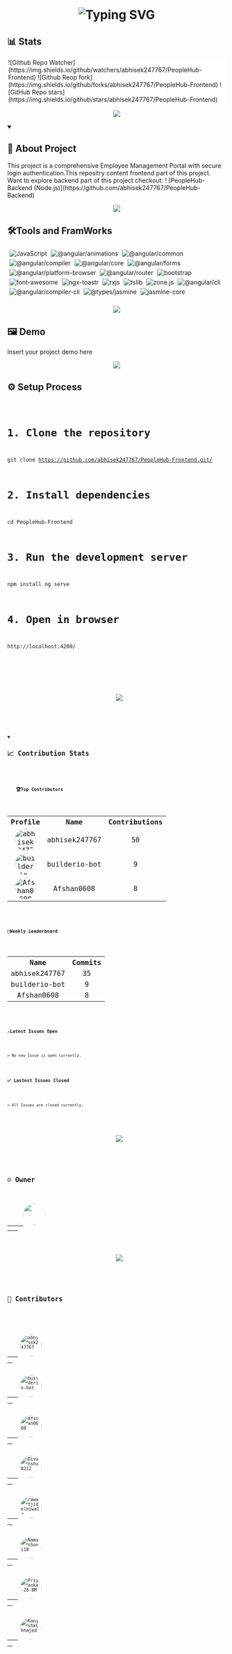 <!-- Heading -->
<h1 align="center"><img src="https://readme-typing-svg.demolab.com?font=Fira+Code&weight=600&size=30&pause=1000&color=2B88D8&width=435&lines=PeopleHub-Frontend"alt="Typing SVG" ></h1>

<!-- Github status Badges -->
 ## 📊 Stats
 <div style="background-color:white; border-radius: 5px;border-color: beige; display:flex; flex-wrap: wrap; padding: 2px;">
    <!-- Watch -->
    ![Github Repo Watcher](https://img.shields.io/github/watchers/abhisek247767/PeopleHub-Frontend)
    <!-- Fork -->
    ![Github Reop fork](https://img.shields.io/github/forks/abhisek247767/PeopleHub-Frontend)
     <!-- Star -->
    ![GitHub Repo stars](https://img.shields.io/github/stars/abhisek247767/PeopleHub-Frontend)
 </div>

 <p align="center">
  <img src="https://user-images.githubusercontent.com/73097560/115834477-dbab4500-a447-11eb-908a-139a6edaec5c.gif">
</p>

 <!-- Introduction -->
  <details open> 
  <summary><h2>📖 About Project</h2></summary>
  This project is a comprehensive Employee Management Portal with secure login authentication.This repositry content frontend part of this project.
  Want to explore backend part of this project checkout:
! [PeopleHub-Backend (Node.js)](https://github.com/abhisek247767/PeopleHub-Backend)
</details>

<p align="center">
  <img src="https://user-images.githubusercontent.com/73097560/115834477-dbab4500-a447-11eb-908a-139a6edaec5c.gif">
</p>
 
<!-- TechStack Badges -->
## 🛠️Tools and FramWorks
<div style="display: inline-block; margin: 5px;">

  <img src="https://img.shields.io/badge/JavaScript-BC37A1?style=for-the-badge&logo=javascript&logoColor=white" alt="JavaScript" style="margin-right:5px;margin-bottom:5px;"/>

  <img src="https://img.shields.io/badge/%40angular%2Fanimations-A1F736?style=for-the-badge&logo=%40angular%2fanimations&logoColor=white" alt="@angular/animations" style="margin-right:5px;margin-bottom:5px;"/>

  <img src="https://img.shields.io/badge/%40angular%2Fcommon-19958F?style=for-the-badge&logo=%40angular%2fcommon&logoColor=white" alt="@angular/common" style="margin-right:5px;margin-bottom:5px;"/>

  <img src="https://img.shields.io/badge/%40angular%2Fcompiler-9E774B?style=for-the-badge&logo=%40angular%2fcompiler&logoColor=white" alt="@angular/compiler" style="margin-right:5px;margin-bottom:5px;"/>

  <img src="https://img.shields.io/badge/%40angular%2Fcore-37D748?style=for-the-badge&logo=%40angular%2fcore&logoColor=white" alt="@angular/core" style="margin-right:5px;margin-bottom:5px;"/>

  <img src="https://img.shields.io/badge/%40angular%2Fforms-4CCE2F?style=for-the-badge&logo=%40angular%2fforms&logoColor=white" alt="@angular/forms" style="margin-right:5px;margin-bottom:5px;"/>

  <img src="https://img.shields.io/badge/%40angular%2Fplatform-browser-B53188?style=for-the-badge&logo=%40angular%2fplatform-browser&logoColor=white" alt="@angular/platform-browser" style="margin-right:5px;margin-bottom:5px;"/>

  <img src="https://img.shields.io/badge/%40angular%2Frouter-C51654?style=for-the-badge&logo=%40angular%2frouter&logoColor=white" alt="@angular/router" style="margin-right:5px;margin-bottom:5px;"/>

  <img src="https://img.shields.io/badge/bootstrap-077B76?style=for-the-badge&logo=bootstrap&logoColor=white" alt="bootstrap" style="margin-right:5px;margin-bottom:5px;"/>

  <img src="https://img.shields.io/badge/font-awesome-5A52B2?style=for-the-badge&logo=font-awesome&logoColor=white" alt="font-awesome" style="margin-right:5px;margin-bottom:5px;"/>

  <img src="https://img.shields.io/badge/ngx-toastr-80169A?style=for-the-badge&logo=ngx-toastr&logoColor=white" alt="ngx-toastr" style="margin-right:5px;margin-bottom:5px;"/>

  <img src="https://img.shields.io/badge/rxjs-7D47B6?style=for-the-badge&logo=rxjs&logoColor=white" alt="rxjs" style="margin-right:5px;margin-bottom:5px;"/>

  <img src="https://img.shields.io/badge/tslib-0E6A5B?style=for-the-badge&logo=tslib&logoColor=white" alt="tslib" style="margin-right:5px;margin-bottom:5px;"/>

  <img src="https://img.shields.io/badge/zone.js-CBFF51?style=for-the-badge&logo=zone.js&logoColor=white" alt="zone.js" style="margin-right:5px;margin-bottom:5px;"/>

  <img src="https://img.shields.io/badge/%40angular%2Fcli-39488B?style=for-the-badge&logo=%40angular%2fcli&logoColor=white" alt="@angular/cli" style="margin-right:5px;margin-bottom:5px;"/>

  <img src="https://img.shields.io/badge/%40angular%2Fcompiler-cli-A60208?style=for-the-badge&logo=%40angular%2fcompiler-cli&logoColor=white" alt="@angular/compiler-cli" style="margin-right:5px;margin-bottom:5px;"/>

  <img src="https://img.shields.io/badge/%40types%2Fjasmine-51077C?style=for-the-badge&logo=%40types%2fjasmine&logoColor=white" alt="@types/jasmine" style="margin-right:5px;margin-bottom:5px;"/>

  <img src="https://img.shields.io/badge/jasmine-core-C8799D?style=for-the-badge&logo=jasmine-core&logoColor=white" alt="jasmine-core" style="margin-right:5px;margin-bottom:5px;"/>

</div>

<p align="center">
  <img src="https://user-images.githubusercontent.com/73097560/115834477-dbab4500-a447-11eb-908a-139a6edaec5c.gif">
</p>

 <!-- Demo -->
  ## 🖼️ Demo
  <div style="display: flex; flex-wrap: wrap;">
    Insert your project demo here
    <!-- <img src="" alt="Demo of your project"> -->
  </div>

  <p align="center">
  <img src="https://user-images.githubusercontent.com/73097560/115834477-dbab4500-a447-11eb-908a-139a6edaec5c.gif">
</p>

 ## ⚙️ Setup Process
<p align="left">
<pre><code>

# 1. Clone the repository
  git clone https://github.com/abhisek247767/PeopleHub-Frontend.git/

# 2. Install dependencies
  cd PeopleHub-Frontend

# 3. Run the development server
  npm install
  ng serve

# 4. Open in browser
  http://localhost:4200/
<code></pre>
</p>

  <p align="center">
  <img src="https://user-images.githubusercontent.com/73097560/115834477-dbab4500-a447-11eb-908a-139a6edaec5c.gif">
</p>
<!-- </details> -->

<!-- Insides -->
 <details open> 
  <summary><h2>📈 Contribution Stats</h2></summary>
  <h4 style="margin-left: 20px;">🏆Top Contributors</h4>
 <table align="center">
  <tr>
    <th>Profile</th>
    <th>Name</th>
    <th>Contributions</th>
  </tr>
  
  <tr>
    <td align="center">
      <a href="https://github.com/abhisek247767">
        <img src="https://avatars.githubusercontent.com/u/69287212?v=4" width="50" height="50" style="border-radius:50%;" alt="abhisek247767">
      </a>
    </td>
    <td align="center">abhisek247767</td>
    <td align="center">50</td>
  </tr>
  
  <tr>
    <td align="center">
      <a href="https://github.com/builderio-bot">
        <img src="https://avatars.githubusercontent.com/u/175421836?v=4" width="50" height="50" style="border-radius:50%;" alt="builderio-bot">
      </a>
    </td>
    <td align="center">builderio-bot</td>
    <td align="center">9</td>
  </tr>
  
  <tr>
    <td align="center">
      <a href="https://github.com/Afshan0608">
        <img src="https://avatars.githubusercontent.com/u/147901722?v=4" width="50" height="50" style="border-radius:50%;" alt="Afshan0608">
      </a>
    </td>
    <td align="center">Afshan0608</td>
    <td align="center">8</td>
  </tr>
  
</table>

  <h4>🏅Weekly Leaderboard</h4>
  <table align="center">
  <tr>
    <th>Name</th>
    <th>Commits</th>
  </tr>
  
  <tr>
    <td align="center">abhisek247767</td>
    <td align="center">35</td>
  </tr>
  
  <tr>
    <td align="center">builderio-bot</td>
    <td align="center">9</td>
  </tr>
  
  <tr>
    <td align="center">Afshan0608</td>
    <td align="center">8</td>
  </tr>
  
</table>

  <h4>⚠️Latest Issues Open</h4>
  
    > No new Issue is open currently.
  

  <h4>✅ Lastest Issues Closed</h4>
  
    > All Issues are closed currently.
  
</details>

<p align="center">
  <img src="https://user-images.githubusercontent.com/73097560/115834477-dbab4500-a447-11eb-908a-139a6edaec5c.gif">
</p>

<!-- Owner -->
 ## ☺️ Owner
 <section style="display: flex; flex-wrap: wrap;">
    <a href="https://avatars.githubusercontent.com/u/121193249?v=4" target="_blank">
      <img src="https://avatars.githubusercontent.com/u/121193249?v=4" width="50" style="border-radius:50%;">
    </a>
 </section>

 <p align="center">
  <img src="https://user-images.githubusercontent.com/73097560/115834477-dbab4500-a447-11eb-908a-139a6edaec5c.gif">
</p>

 <!-- Contributors -->
 ## 🤝 Contributors
  <div>
  
  <a href = "https://github.com/abhisek247767" target="_blank">
    <img src="https://avatars.githubusercontent.com/u/69287212?v=4" width="50" style="border-radius:50%; margin: 5px;" alt="abhisek247767"/>
  </a>

  <a href = "https://github.com/builderio-bot" target="_blank">
    <img src="https://avatars.githubusercontent.com/u/175421836?v=4" width="50" style="border-radius:50%; margin: 5px;" alt="builderio-bot"/>
  </a>

  <a href = "https://github.com/Afshan0608" target="_blank">
    <img src="https://avatars.githubusercontent.com/u/147901722?v=4" width="50" style="border-radius:50%; margin: 5px;" alt="Afshan0608"/>
  </a>

  <a href = "https://github.com/Divanshu0212" target="_blank">
    <img src="https://avatars.githubusercontent.com/u/174964453?v=4" width="50" style="border-radius:50%; margin: 5px;" alt="Divanshu0212"/>
  </a>

  <a href = "https://github.com/rawatjidelhiwale" target="_blank">
    <img src="https://avatars.githubusercontent.com/u/194055973?v=4" width="50" style="border-radius:50%; margin: 5px;" alt="rawatjidelhiwale"/>
  </a>

  <a href = "https://github.com/NamanSoni18" target="_blank">
    <img src="https://avatars.githubusercontent.com/u/97269749?v=4" width="50" style="border-radius:50%; margin: 5px;" alt="NamanSoni18"/>
  </a>

  <a href = "https://github.com/Priyanka-28-BM" target="_blank">
    <img src="https://avatars.githubusercontent.com/u/176226613?v=4" width="50" style="border-radius:50%; margin: 5px;" alt="Priyanka-28-BM"/>
  </a>

  <a href = "https://github.com/KanishkChhajed" target="_blank">
    <img src="https://avatars.githubusercontent.com/u/121193249?v=4" width="50" style="border-radius:50%; margin: 5px;" alt="KanishkChhajed"/>
  </a>

</div>
